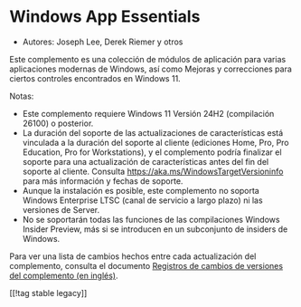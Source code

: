 # Windows App Essentials #

* Autores: Joseph Lee, Derek Riemer y otros

Este complemento es una colección de módulos de aplicación para varias
aplicaciones modernas de Windows, así como Mejoras y correcciones para
ciertos controles encontrados en Windows 11.

Notas:

* Este complemento requiere Windows 11 Versión 24H2 (compilación 26100) o
  posterior.
* La duración del soporte de las actualizaciones de características está
  vinculada a la duración del soporte al cliente (ediciones Home, Pro, Pro
  Education, Pro for Workstations), y el complemento podría finalizar el
  soporte para una actualización de características antes del fin del
  soporte al cliente. Consulta <https://aka.ms/WindowsTargetVersioninfo>
  para más información y fechas de soporte.
* Aunque la instalación es posible, este complemento no soporta Windows
  Enterprise LTSC (canal de servicio a largo plazo) ni las versiones de
  Server.
* No se soportarán todas las funciones de las compilaciones Windows Insider
  Preview, más si se introducen en un subconjunto de insiders de Windows.

Para ver una lista de cambios hechos entre cada actualización del
complemento, consulta el documento [Registros de cambios de versiones del
complemento (en inglés)][1].

[[!tag stable legacy]]

[1]: https://github.com/josephsl/wintenapps/blob/main/changes.md
